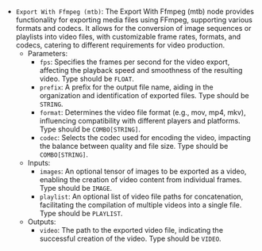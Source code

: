 - `Export With Ffmpeg (mtb)`: The Export With Ffmpeg (mtb) node provides functionality for exporting media files using FFmpeg, supporting various formats and codecs. It allows for the conversion of image sequences or playlists into video files, with customizable frame rates, formats, and codecs, catering to different requirements for video production.
    - Parameters:
        - `fps`: Specifies the frames per second for the video export, affecting the playback speed and smoothness of the resulting video. Type should be `FLOAT`.
        - `prefix`: A prefix for the output file name, aiding in the organization and identification of exported files. Type should be `STRING`.
        - `format`: Determines the video file format (e.g., mov, mp4, mkv), influencing compatibility with different players and platforms. Type should be `COMBO[STRING]`.
        - `codec`: Selects the codec used for encoding the video, impacting the balance between quality and file size. Type should be `COMBO[STRING]`.
    - Inputs:
        - `images`: An optional tensor of images to be exported as a video, enabling the creation of video content from individual frames. Type should be `IMAGE`.
        - `playlist`: An optional list of video file paths for concatenation, facilitating the compilation of multiple videos into a single file. Type should be `PLAYLIST`.
    - Outputs:
        - `video`: The path to the exported video file, indicating the successful creation of the video. Type should be `VIDEO`.
